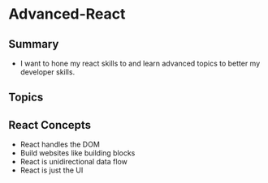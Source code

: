 # Advanced-React

## Summary

- I want to hone my react skills to and learn advanced topics to better my developer skills.

## Topics

## React Concepts

- React handles the DOM
- Build websites like building blocks
- React is unidirectional data flow
- React is just the UI